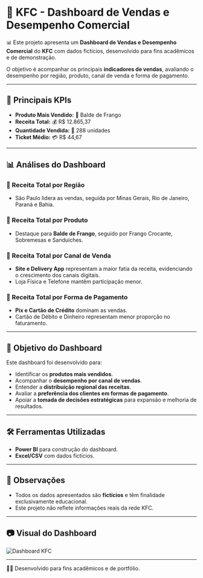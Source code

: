 # 🍗 KFC - Dashboard de Vendas e Desempenho Comercial

📊 Este projeto apresenta um **Dashboard de Vendas e Desempenho Comercial** do **KFC** com dados fictícios, desenvolvido para fins acadêmicos e de demonstração.  

O objetivo é acompanhar os principais **indicadores de vendas**, avaliando o desempenho por região, produto, canal de venda e forma de pagamento.  

---

## 📌 Principais KPIs

- **Produto Mais Vendido:** 🍗 Balde de Frango  
- **Receita Total:** 💰 R$ 12.865,37  
- **Quantidade Vendida:** 🛒 288 unidades  
- **Ticket Médio:** 💳 R$ 44,67  

---

## 📊 Análises do Dashboard

### 🔹 Receita Total por Região
- São Paulo lidera as vendas, seguida por Minas Gerais, Rio de Janeiro, Paraná e Bahia.  

### 🔹 Receita Total por Produto
- Destaque para **Balde de Frango**, seguido por Frango Crocante, Sobremesas e Sanduíches.  

### 🔹 Receita Total por Canal de Venda
- **Site e Delivery App** representam a maior fatia da receita, evidenciando o crescimento dos canais digitais.  
- Loja Física e Telefone mantêm participação menor.  

### 🔹 Receita Total por Forma de Pagamento
- **Pix e Cartão de Crédito** dominam as vendas.  
- Cartão de Débito e Dinheiro representam menor proporção no faturamento.  

---

## 🎯 Objetivo do Dashboard
Este dashboard foi desenvolvido para:  
- Identificar os **produtos mais vendidos**.  
- Acompanhar o **desempenho por canal de vendas**.  
- Entender a **distribuição regional das receitas**.  
- Avaliar a **preferência dos clientes em formas de pagamento**.  
- Apoiar a **tomada de decisões estratégicas** para expansão e melhoria de resultados.  

---

## 🛠️ Ferramentas Utilizadas
- **Power BI** para construção do dashboard.  
- **Excel/CSV** com dados fictícios.  

---

## 📌 Observações
- Todos os dados apresentados são **fictícios** e têm finalidade exclusivamente educacional.  
- Este projeto não reflete informações reais da rede KFC.  

---

## 📷 Visual do Dashboard
![Dashboard KFC](Dashboard_KFC.JPG)

---
👨‍💻 Desenvolvido para fins acadêmicos e de portfólio.
